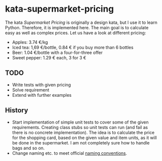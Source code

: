 # kata-supermarket-pricing

The kata *Supermarket Pricing* is originally a design kata, but I use it to learn Python. Therefore, it is 
implemented here. The main goal is to calculate easy as well as complex prices. Let us have a look at different 
pricing:

* Apples: 3.74 €/kg
* Iced tea: 1,69 €/bottle, 0.84 € if you buy more than 6 bottles
* Beer: 1.04 €/bottle with a four-for-three offer
* Sweet pepper: 1.29 € each, 3 for 3 €

## TODO

* Write tests with given pricing
* Solve requirement
* Extend with further examples

## History

* Start implementation of simple unit tests to cover some of the given requirements. Creating class stubs so unit tests can run (and fail as there is no concrete implementation). The idea is to calculate the price for the shopping card, based on the given value and item units, as it will be done in the supermarket. I am not completely sure how to handle bags and so on.
* Change naming etc. to meet official [naming conventions](https://www.python.org/dev/peps/pep-0008/#naming-conventions).